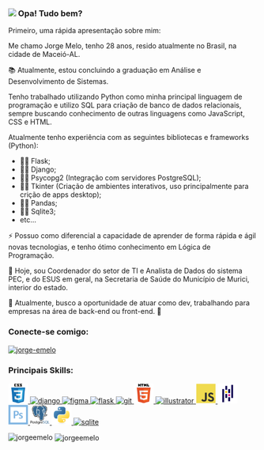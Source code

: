 ### <img src="https://raw.githubusercontent.com/MartinHeinz/MartinHeinz/master/wave.gif" width="30px"> Opa! Tudo bem?

Primeiro, uma rápida apresentação sobre mim:

Me chamo Jorge Melo, tenho 28 anos, resido atualmente no Brasil, na cidade de Maceió-AL.

📚 Atualmente, estou concluindo a graduação em Análise e Desenvolvimento de Sistemas.

Tenho trabalhado utilizando Python como minha principal linguagem de programação e utilizo SQL para criação de banco de dados relacionais, sempre buscando conhecimento de outras linguagens como JavaScript, CSS e HTML.

Atualmente tenho experiência com as seguintes bibliotecas e frameworks (Python):

- 👨‍💻 Flask;
- 👨‍💻 Django;
- 👨‍💻 Psycopg2 (Integração com servidores PostgreSQL);
- 👨‍💻 Tkinter (Criação de ambientes interativos, uso principalmente para crição de apps desktop);
- 👨‍💻 Pandas;
- 👨‍💻 Sqlite3;
- etc...

⚡ Possuo como diferencial a capacidade de aprender de forma rápida e ágil novas tecnologias, e tenho ótimo conhecimento em Lógica de Programação.

💼 Hoje, sou Coordenador do setor de TI e Analista de Dados do sistema PEC, e do ESUS em geral, na Secretaria de Saúde do Município de Murici, interior do estado. 

🙋 Atualmente, busco a oportunidade de atuar como dev, trabalhando para empresas na área de back-end ou front-end.  🚀


<h3 align="left">Conecte-se comigo:</h3>
<p align="left">
<a href="https://linkedin.com/in/jorge-emelo" target="blank"><img align="center" src="https://raw.githubusercontent.com/rahuldkjain/github-profile-readme-generator/master/src/images/icons/Social/linked-in-alt.svg" alt="jorge-emelo" height="30" width="40" /></a>
</p>

<h3 align="left">Principais Skills:</h3>
<p align="left"> <a href="https://www.w3schools.com/css/" target="_blank" rel="noreferrer"> <img src="https://raw.githubusercontent.com/devicons/devicon/master/icons/css3/css3-original-wordmark.svg" alt="css3" width="40" height="40"/> </a> <a href="https://www.djangoproject.com/" target="_blank" rel="noreferrer"> <img src="https://cdn.worldvectorlogo.com/logos/django.svg" alt="django" width="40" height="40"/> </a> <a href="https://www.figma.com/" target="_blank" rel="noreferrer"> <img src="https://www.vectorlogo.zone/logos/figma/figma-icon.svg" alt="figma" width="40" height="40"/> </a> <a href="https://flask.palletsprojects.com/" target="_blank" rel="noreferrer"> <img src="https://www.vectorlogo.zone/logos/pocoo_flask/pocoo_flask-icon.svg" alt="flask" width="40" height="40"/> </a> <a href="https://git-scm.com/" target="_blank" rel="noreferrer"> <img src="https://www.vectorlogo.zone/logos/git-scm/git-scm-icon.svg" alt="git" width="40" height="40"/> </a> <a href="https://www.w3.org/html/" target="_blank" rel="noreferrer"> <img src="https://raw.githubusercontent.com/devicons/devicon/master/icons/html5/html5-original-wordmark.svg" alt="html5" width="40" height="40"/> </a> <a href="https://www.adobe.com/in/products/illustrator.html" target="_blank" rel="noreferrer"> <img src="https://www.vectorlogo.zone/logos/adobe_illustrator/adobe_illustrator-icon.svg" alt="illustrator" width="40" height="40"/> </a> <a href="https://developer.mozilla.org/en-US/docs/Web/JavaScript" target="_blank" rel="noreferrer"> <img src="https://raw.githubusercontent.com/devicons/devicon/master/icons/javascript/javascript-original.svg" alt="javascript" width="40" height="40"/> </a> <a href="https://pandas.pydata.org/" target="_blank" rel="noreferrer"> <img src="https://raw.githubusercontent.com/devicons/devicon/2ae2a900d2f041da66e950e4d48052658d850630/icons/pandas/pandas-original.svg" alt="pandas" width="40" height="40"/> </a> <a href="https://www.photoshop.com/en" target="_blank" rel="noreferrer"> <img src="https://raw.githubusercontent.com/devicons/devicon/master/icons/photoshop/photoshop-line.svg" alt="photoshop" width="40" height="40"/> </a> <a href="https://www.postgresql.org" target="_blank" rel="noreferrer"> <img src="https://raw.githubusercontent.com/devicons/devicon/master/icons/postgresql/postgresql-original-wordmark.svg" alt="postgresql" width="40" height="40"/> </a> <a href="https://www.python.org" target="_blank" rel="noreferrer"> <img src="https://raw.githubusercontent.com/devicons/devicon/master/icons/python/python-original.svg" alt="python" width="40" height="40"/> </a> <a href="https://www.sqlite.org/" target="_blank" rel="noreferrer"> <img src="https://www.vectorlogo.zone/logos/sqlite/sqlite-icon.svg" alt="sqlite" width="40" height="40"/> </a> </p>

<p><img align="left" src="https://github-readme-stats.vercel.app/api/top-langs?username=jorgeemelo&show_icons=true&locale=pt-br&layout=compact" alt="jorgeemelo" /></p>

<p>&nbsp;<img align="center" src="https://github-readme-stats.vercel.app/api?username=jorgeemelo&show_icons=true&locale=pt-br" alt="jorgeemelo" /></p>
